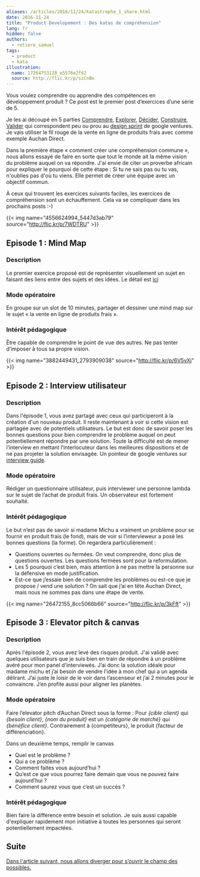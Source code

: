 ```yaml
---
aliases: /articles/2016/11/24/katastrophe_1_share.html
date: 2016-11-24
title: "Product Developement : Des katas de compréhension"
lang: fr
hidden: false
authors:
  - retiere_samuel
tags:
  - product
  - kata
illustration:
  name: 17264753128_e5576e2f62
  source: http://flic.kr/p/siCnBo
---
```


Vous voulez comprendre ou apprendre des compétences en développement produit ? Ce post est le premier post d’exercices d’une série de 5.

Je les ai découpé en 5 parties [Comprendre], [Explorer], [Décider], [Construire], [Valider] qui correspondent peu ou prou au [design sprint] de google ventures. Je vais utiliser le fil rouge de la vente en ligne de produits frais avec comme exemple Auchan Direct.

Dans la première étape « comment créer une compréhension commune », nous allons essayé de faire en sorte que tout le monde ait la même vision du problème auquel on va répondre. J'ai envie de citer un proverbe africain pour expliquer le pourquoi de cette étape : Si tu ne sais pas ou tu vas, n'oublies pas d'où tu viens. Elle permet de créer une équipe avec un objectif commun.

À ceux qui trouvent les exercices suivants faciles, les exercices de compréhension sont un échauffement. Cela va se compliquer dans les prochains posts :-)

{{< img name="4556624994_5447d3ab79" source="http://flic.kr/p/7WDTRU" >}}

## Episode 1 : Mind Map

### Description

Le premier exercice proposé est de représenter visuellement un sujet en faisant des liens entre des sujets et des idées. Le détail est [ici](https://en.wikipedia.org/wiki/Mind_map)

### Mode opératoire

En groupe sur un slot de 10 minutes, partager et dessiner une mind map sur le sujet « la vente en ligne de produits frais ».

### Intérêt pédagogique

Être capable de comprendre le point de vue des autres. Ne pas tenter d’imposer à tous sa propre vision.


{{< img name="3882449431_2793909038" source="http://flic.kr/p/6V5yXi" >}}

## Episode 2 : Interview utilisateur

### Description

Dans l'épisode 1, vous avez partagé avec ceux qui participeront à la création d'un nouveau produit. Il reste maintenant à voir si cette vision est partagée avec de potentiels utilisateurs. Le but est donc de savoir poser les bonnes questions pour bien comprendre le problème auquel on peut potentiellement répondre par une solution. Toute la difficulté est de mener l’interview en mettant l’interlocuteur dans les meilleures dispositions et de ne pas projeter la solution envisagée. Un pointeur de google ventures sur [interview guide].

### Mode opératoire

Rédiger un questionnaire utilisateur, puis interviewer une personne lambda sur le sujet de l’achat de produit frais. Un observateur est fortement souhaité.

### Intérêt pédagogique

Le but n’est pas de savoir si madame Michu a vraiment un problème pour se fournir en produit frais (le fond), mais de voir si l’intervieweur a posé les bonnes questions (la forme). On regardera particulièrement :

- Questions ouvertes ou fermées. On veut comprendre, donc plus de questions ouvertes. Les questions fermées sont pour la reformulation.
- Les 5 pourquoi c’est bien, mais attention à ne pas mettre la personne sur la défensive en mode justification.
- Est-ce que j’essaie bien de comprendre les problèmes ou est-ce que je propose / vend une solution ? On sait que j’ai en tête Auchan Direct, mais nous ne sommes pas dans une étape de vente.


{{< img name="26472155_8cc5066b66" source="http://flic.kr/p/3kFft" >}}

## Episode 3 : Elevator pitch & canvas

### Description

Après l'épisode 2, vous avez levé des risques produit. J'ai validé avec quelques utilisateurs que je suis bien en train de répondre à un problème avéré pour mon panel d'interviewés. J’ai donc la solution idéale pour madame michu et j’ai besoin de vendre l’idée à mon chef qui a un agenda délirant. J’ai juste le loisir de le voir dans l’ascenseur et j’ai 2 minutes pour le convaincre. J’en profite aussi pour aligner les planètes.

### Mode opératoire

Faire l’elevator pitch d’Auchan Direct sous la forme :
Pour _{cible client}_ qui _{besoin client}_, _{nom du produit}_ est un _{catégorie de marché}_ qui _{bénéfice client}_. Contrairement à {compétiteurs}, le produit {facteur de différenciation}.

Dans un deuxième temps, remplir le canvas

- Quel est le problème ?
- Qui a ce problème ?
- Comment faites vous aujourd’hui ?
- Qu’est ce que vous pourrez faire demain que vous ne pouvez faire aujourd’hui ?
- Comment saurez vous que c’est un succès ?

### Intérêt pédagogique

Bien faire la différence entre besoin et solution. Je suis aussi capable d'expliquer rapidement mon initiative à toutes les personnes qui seront potentiellement impactées.

## Suite

[Dans l'article suivant, nous allons diverger pour s’ouvrir le champ des possibles.](/articles/2016-11-24-katastrophe_2_diverge)


[design sprint]: https://library.gv.com/the-product-design-sprint-understand-day-1-e164f76e69cf#.6nykd8v0s
[Comprendre]: /articles/2016-11-24-katastrophe_1_share
[Explorer]: /articles/2016-11-24-katastrophe_2_diverge
[Décider]: /articles/2016-11-24-katastrophe_3_converge
[Construire]: /articles/2016-11-24-katastrophe_4_build
[Valider]: /articles/2016-12-05-katastrophe_5_validate
[interview guide]: https://library.gv.com/the-gv-research-sprint-schedule-participants-and-draft-interview-guide-day-2-7b3e7476cd55#.bwnfpsvh4
